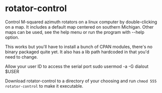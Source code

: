 rotator-control
===============

Control M-squared azimuth rotators on a linux computer by double-clicking on
a map.  It includes a default map centered on southern Michigan.  Other maps
can be used, see the help menu or run the program with --help option.

This works but you'll have to install a bunch of CPAN modules, there's no
binary packaged quite yet.  It also has a lib path hardcoded in that you'd
need to change.

Allow your user ID to access the serial port
sudo usermod -a -G dialout $USER

Download rotator-control to a directory of your choosing and run
`chmod 555 rotator-control` to make it executable.
